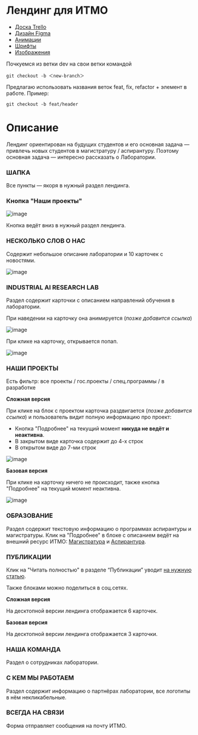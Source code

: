# Лендинг для ИТМО

* [Доска Trello](https://trello.com/b/pWGV7Tc7/проект-для-итмо)
* [Дизайн Figma](https://www.figma.com/file/1V8lzi168fbxjb5cm5gVj0/PAGE-SG_ITMO?node-id=0%3A1)
* [Анимации](https://disk.yandex.ru/d/EuDwv31DIKMkiA/Анимации)
* [Шрифты](https://disk.yandex.ru/d/EuDwv31DIKMkiA/Шрифты)
* [Изображения](https://disk.yandex.ru/d/EuDwv31DIKMkiA/Изображения)

Почкуемся из ветки dev на свои ветки командой

    git checkout -b ＜new-branch＞

Предлагаю использовать названия веток feat, fix, refactor + элемент в работе. Пример:
    
    git checkout -b feat/header

# Описание

Лендинг ориентирован на будущих студентов и его основная задача — привлечь новых студентов в магистратуру / аспирантуру. Поэтому основная задача — интересно рассказать о Лаборатории.

### ШАПКА

Все пункты — якоря в нужный раздел лендинга.

### Кнопка "Наши проекты"

![image](https://user-images.githubusercontent.com/85840120/159890843-ca6dd302-151c-47f0-87db-a78ed3199d01.png)


Кнопка ведёт вниз в нужный раздел лендинга.

### НЕСКОЛЬКО СЛОВ О НАС

Содержит небольшое описание лаборатории и 10 карточек с новостями.

![image](https://user-images.githubusercontent.com/85840120/159891526-3063ffd6-ca46-40c3-ae0b-6fe22b674d82.png)


### INDUSTRIAL AI RESEARCH LAB

Раздел содержит карточки с описанием направлений обучения в лаборатории. 

При наведении на карточку она анимируется (*позже добавится ссылка*)

![image](https://user-images.githubusercontent.com/85840120/159891659-f24e8741-1b42-45a1-b138-e609943286b0.png)


При клике на карточку, открывается попап.

![image](https://user-images.githubusercontent.com/85840120/159891762-db00c7cf-6d97-44fa-9f7c-90280a50c604.png)


### НАШИ ПРОЕКТЫ

Есть фильтр: все проекты / гос.проекты / спец.программы / в разработке

**Сложная версия**

При клике на блок с проектом карточка раздвигается (*позже добавится ссылка*) и пользователь видит полную информацию про проект:

- Кнопка "Подробнее" на текущий момент **никуда не ведёт и неактивна**.
- В закрытом виде карточка содержит до 4-х строк
- В открытом виде до 7-ми строк

![image](https://user-images.githubusercontent.com/85840120/159891829-0bf49010-625d-4e3d-87aa-bb32862ccef3.png)


**Базовая версия**

При клике на карточку ничего не происходит, также кнопка "Подробнее" на текущий момент неактивна.

![image](https://user-images.githubusercontent.com/85840120/159891883-2dd10999-daf6-4e6a-ba28-dac50b995528.png)


### ОБРАЗОВАНИЕ

Раздел содержит текстовую информацию о программах аспирантуры и магистратуры. Клик на "Подробнее" в блоке с описанием ведёт на внешний ресурс ИТМО: [Магистратура](https://abit.itmo.ru/program/14596/#passport) и [Аспирантура](https://aspirantura.itmo.ru/?main=12).

### ПУБЛИКАЦИИ

Клик на "Читать полностью" в разделе “Публикации” уводит [на нужную статью](https://scholar.google.ru/citations?hl=ru&user=r5WYVCIAAAAJ&view_op=list_works&sortby=pubdate).

Также блоками можно поделиться в соц.сетях.

**Сложная версия**

На десктопной версии лендинга отображается 6 карточек.

**Базовая версия**

На десктопной версии лендинга отображается 3 карточки.

### НАША КОМАНДА

Раздел о сотрудниках лаборатории.

### С КЕМ МЫ РАБОТАЕМ

Раздел содержит информацию о партнёрах лаборатории, все логотипы в нём некликабельные.

### ВСЕГДА НА СВЯЗИ

Форма отправляет сообщения на почту ИТМО.
